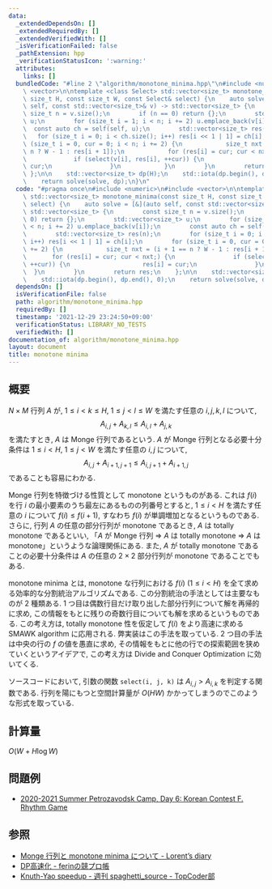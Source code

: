 ```yaml
---
data:
  _extendedDependsOn: []
  _extendedRequiredBy: []
  _extendedVerifiedWith: []
  _isVerificationFailed: false
  _pathExtension: hpp
  _verificationStatusIcon: ':warning:'
  attributes:
    links: []
  bundledCode: "#line 2 \"algorithm/monotone_minima.hpp\"\n#include <numeric>\n#include\
    \ <vector>\n\ntemplate <class Select> std::vector<size_t> monotone_minima(const\
    \ size_t H, const size_t W, const Select& select) {\n    auto solve = [&](auto\
    \ self, const std::vector<size_t>& v) -> std::vector<size_t> {\n        const\
    \ size_t n = v.size();\n        if (n == 0) return {};\n        std::vector<size_t>\
    \ u;\n        for (size_t i = 1; i < n; i += 2) u.emplace_back(v[i]);\n      \
    \  const auto ch = self(self, u);\n        std::vector<size_t> res(n);\n     \
    \   for (size_t i = 0; i < ch.size(); i++) res[i << 1 | 1] = ch[i];\n        for\
    \ (size_t i = 0, cur = 0; i < n; i += 2) {\n            size_t nxt = (i + 1 ==\
    \ n ? W - 1 : res[i + 1]);\n            for (res[i] = cur; cur < nxt;) {\n   \
    \             if (select(v[i], res[i], ++cur)) {\n                    res[i] =\
    \ cur;\n                }\n            }\n        }\n        return res;\n   \
    \ };\n\n    std::vector<size_t> dp(H);\n    std::iota(dp.begin(), dp.end(), 0);\n\
    \    return solve(solve, dp);\n}\n"
  code: "#pragma once\n#include <numeric>\n#include <vector>\n\ntemplate <class Select>\
    \ std::vector<size_t> monotone_minima(const size_t H, const size_t W, const Select&\
    \ select) {\n    auto solve = [&](auto self, const std::vector<size_t>& v) ->\
    \ std::vector<size_t> {\n        const size_t n = v.size();\n        if (n ==\
    \ 0) return {};\n        std::vector<size_t> u;\n        for (size_t i = 1; i\
    \ < n; i += 2) u.emplace_back(v[i]);\n        const auto ch = self(self, u);\n\
    \        std::vector<size_t> res(n);\n        for (size_t i = 0; i < ch.size();\
    \ i++) res[i << 1 | 1] = ch[i];\n        for (size_t i = 0, cur = 0; i < n; i\
    \ += 2) {\n            size_t nxt = (i + 1 == n ? W - 1 : res[i + 1]);\n     \
    \       for (res[i] = cur; cur < nxt;) {\n                if (select(v[i], res[i],\
    \ ++cur)) {\n                    res[i] = cur;\n                }\n          \
    \  }\n        }\n        return res;\n    };\n\n    std::vector<size_t> dp(H);\n\
    \    std::iota(dp.begin(), dp.end(), 0);\n    return solve(solve, dp);\n}\n"
  dependsOn: []
  isVerificationFile: false
  path: algorithm/monotone_minima.hpp
  requiredBy: []
  timestamp: '2021-12-29 23:24:50+09:00'
  verificationStatus: LIBRARY_NO_TESTS
  verifiedWith: []
documentation_of: algorithm/monotone_minima.hpp
layout: document
title: monotone minima
---
```


## 概要
$N \times M$ 行列 $A$ が, $1 \leq i < k \leq H,\ 1 \leq j < l \leq W$ を満たす任意の $i, j, k, l$ について,
$$A_{i, j} + A_{k, l} \leq A_{i, l} + A_{j, k}$$
を満たすとき, $A$ は Monge 行列であるという. $A$ が Monge 行列となる必要十分条件は $1 \leq i < H,\ 1 \leq j < W$ を満たす任意の $i, j$ について,
$$A_{i, j} + A_{i + 1, j + 1} \leq A_{i, j + 1} + A_{i + 1, j}$$
であることも容易にわかる.

Monge 行列を特徴づける性質として monotone というものがある. これは $f(i)$ を行 $i$ の最小要素のうち最左にあるものの列番号とすると, $1 \leq i < H$ を満たす任意の $i$ について $f(i) \leq f(i + 1)$, すなわち $f(i)$ が単調増加となるというものである. さらに, 行列 $A$ の任意の部分行列が monotone であるとき, $A$ は totally monotone であるといい, 「$A$ が Monge 行列 $\Rightarrow$ $A$ は totally monotone $\Rightarrow$ $A$ は monotone」というような論理関係にある. また, $A$ が totally monotone であることの必要十分条件は $A$ の任意の $2 \times 2$ 部分行列が monotone であることでもある.

monotone minima とは, monotone な行列における $f(i)\ (1 \leq i < H)$ を全て求める効率的な分割統治アルゴリズムである. この分割統治の手法としては主要なものが 2 種類ある.  1 つ目は偶数行目だけ取り出した部分行列について解を再帰的に求め, この情報をもとに残りの奇数行目についても解を求めるというものである. この考え方は, totally monotone 性を仮定して $f(i)$ をより高速に求める SMAWK algorithm に応用される. 弊実装はこの手法を取っている. 2 つ目の手法は中央の行の $f$ の値を愚直に求め, その情報をもとに他の行での探索範囲を狭めていくというアイデアで, この考え方は Divide and Conquer Optimization に効いてくる.

ソースコードにおいて, 引数の関数 `select(i, j, k)` は $A_{i, j} > A_{i, k}$ を判定する関数である. 行列を陽にもつと空間計算量が $O(HW)$ かかってしまうのでこのような形式を取っている.

## 計算量
$O(W + H \log W)$

## 問題例
- [2020-2021 Summer Petrozavodsk Camp, Day 6: Korean Contest F. Rhythm Game](https://codeforces.com/gym/102984/problem/F)

## 参照
- [Monge 行列と monotone minima について - Lorent’s diary](https://lorent-kyopro.hatenablog.com/entry/2021/04/04/133958)
- [DP高速化 - ferinの競プロ帳](https://ferin-tech.hatenablog.com/entry/2018/02/23/071343)
- [Knuth-Yao speedup - 週刊 spaghetti_source - TopCoder部](https://topcoder-g-hatena-ne-jp.jag-icpc.org/spaghetti_source/20120915/1347668163.html)
